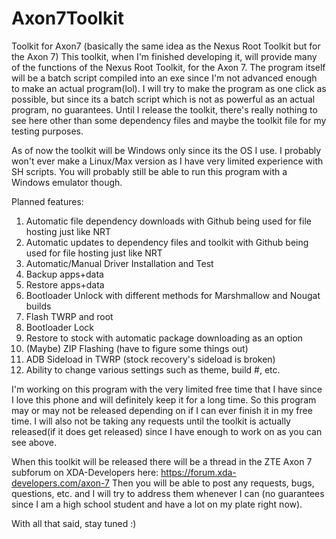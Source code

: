 # Axon7Toolkit
Toolkit for Axon7 (basically the same idea as the Nexus Root Toolkit but for the Axon 7)
This toolkit, when I'm finished developing it, will provide many of the functions of the Nexus Root Toolkit, for the Axon 7. 
The program itself will be a batch script compiled into an exe since I'm not advanced enough to make an actual program(lol).
I will try to make the program as one click as possible, but since its a batch script which is not as powerful as an actual program,
no guarantees.
Until I release the toolkit, there's really nothing to see here other than some dependency files and maybe the toolkit file 
for my testing purposes.

As of now the toolkit will be Windows only since its the OS I use. I probably won't ever make a Linux/Max version as I have very
limited experience with SH scripts. You will probably still be able to run this program with a Windows emulator though.

Planned features:
1) Automatic file dependency downloads with Github being used for file hosting just like NRT
2) Automatic updates to dependency files and toolkit with Github being used for file hosting just like NRT
3) Automatic/Manual Driver Installation and Test
4) Backup apps+data
5) Restore apps+data
6) Bootloader Unlock with different methods for Marshmallow and Nougat builds
7) Flash TWRP and root
8) Bootloader Lock
9) Restore to stock with automatic package downloading as an option
10) (Maybe) ZIP Flashing (have to figure some things out)
11) ADB Sideload in TWRP (stock recovery's sideload is broken)
12) Ability to change various settings such as theme, build #, etc.

I'm working on this program with the very limited free time that I have since I love this phone and will definitely keep it for a 
long time. So this program may or may not be released depending on if I can ever finish it in my free time. 
I will also not be taking any requests until the toolkit is actually released(if it does get released) since I have enough to work 
on as you can see above.

When this toolkit will be released there will be a thread in the ZTE Axon 7 subforum on XDA-Developers here: https://forum.xda-developers.com/axon-7
Then you will be able to post any requests, bugs, questions, etc. and I will try to address them whenever I can (no guarantees since
I am a high school student and have a lot on my plate right now).

With all that said, stay tuned :)
